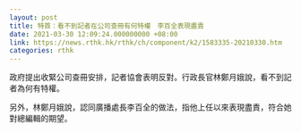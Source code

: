 ```yaml
---
layout: post
title: 特首：看不到記者在公司查冊有何特權　李百全表現盡責
date: 2021-03-30 12:09:24.000000000 +08:00
link: https://news.rthk.hk/rthk/ch/component/k2/1583335-20210330.htm
categories: rthk
---
```


政府提出收緊公司查冊安排，記者協會表明反對。行政長官林鄭月娥說，看不到記者為何有特權。

另外，林鄭月娥說，認同廣播處長李百全的做法，指他上任以來表現盡責，符合她對總編輯的期望。
